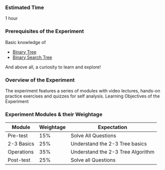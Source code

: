 ### Estimated Time

1 hour

### Prerequisites of the Experiment

Basic knowledge of
  - [Binary Tree](https://www.geeksforgeeks.org/binary-tree-data-structure/)
  - [Binary Search Tree](https://www.geeksforgeeks.org/binary-search-tree-data-structure/)
    
And above all, a curiosity to learn and explore!

### Overview of the Experiment

The experiment features a series of modules with video lectures, hands-on practice exercises and quizzes for self analysis.
Learning Objectives of the Experiment

### Experiment Modules & their Weightage
|Module 	|Weightage 	|Expectation|
|---------------|--------------|------------|
|Pre-test 	|15% 	|Solve All Questions|
|2-3 Basics 	|25% 	|Understand the 2-3 Tree basics|
|Operations 	|35% 	|Understand the 2-3 Tree Algorithm|
|Post-test 	|25% 	|Solve all Questions|
